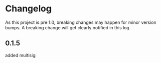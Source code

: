 # Changelog

As this project is pre 1.0, breaking changes may happen for minor version bumps. A breaking change will get clearly notified in this log.

## 0.1.5
added multisig

